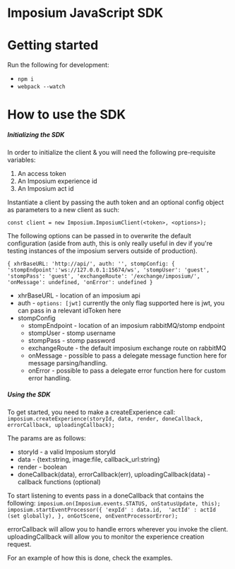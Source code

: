 Imposium JavaScript SDK
====================================================

# Getting started

Run the following for development: 

* `npm i`
* `webpack --watch`

# How to use the SDK

##### Initializing the SDK

In order to initialize the client & you will need the following pre-requisite variables:

1. An access token 
2. An Imposium experience id
3. An Imposium act id

Instantiate a client by passing the auth token and an optional config object as parameters to a new client as such:

`const client = new Imposium.ImposiumClient(<token>, <options>);`

The following options can be passed in to overwrite the default configuration (aside from auth, this is only really useful in dev if you're testing instances of the imposium servers outside of production).

`
{
	xhrBaseURL: 'http://api/',
	auth: '',
	stompConfig: {
		'stompEndpoint':'ws://127.0.0.1:15674/ws',
		'stompUser': 'guest',
		'stompPass': 'guest',
		'exchangeRoute': '/exchange/imposium/',
		'onMessage': undefined,
		'onError': undefined
}
`

* xhrBaseURL - location of an imposium api
* auth - `options: [jwt]` currently the only flag supported here is jwt, you can pass in a relevant idToken here
* stompConfig
	* stompEndpoint - location of an imposium rabbitMQ/stomp endpoint
	* stompUser - stomp username
	* stompPass - stomp password
	* exchangeRoute - the default imposium exchange route on rabbitMQ
	* onMessage - possible to pass a delegate message function here for message parsing/handling.
	* onError - possible to pass a delegate error function here for custom error handling.

##### Using the SDK

To get started, you need to make a createExperience call: `imposium.createExperience(storyId, data, render, doneCallback, errorCallback, uploadingCallback);`

The params are as follows: 

* storyId - a valid Imposium storyId
* data - {text:string, image:file, callback_url:string}
* render - boolean
* doneCallback(data), errorCallback(err), uploadingCallback(data) - callback functions (optional)

To start listening to events pass in a doneCallback that contains the following: 
`
imposium.on(Imposium.events.STATUS, onStatusUpdate, this);
imposium.startEventProcessor({
    'expId' : data.id, 
    'actId' : actId (set globally),
}, onGotScene, onEventProcessorError);
`

errorCallback will allow you to handle errors wherever you invoke the client. 
uploadingCallback will allow you to monitor the experience creation request.

For an example of how this is done, check the examples.






